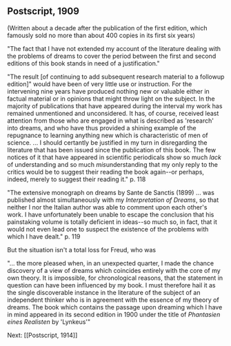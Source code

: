 ## Postscript, 1909

(Written about a decade after the publication of the first edition, which famously sold no more than about 400 copies in its first six years)

"The fact that I have not extended my account of the literature dealing with the problems of dreams to cover the period between the first and second editions of this book stands in need of a justification."

"The result \[of continuing to add subsequent research material to a followup edition\]" would have been of very little use or instruction.  For the intervening nine years have produced nothing new or valuable either in factual material or in opinions that might throw light on the subject.  In the majority of publications that have appeared during the interval my work has remained unmentioned and unconsidered. It has, of course, received least attention from those who are engaged in what is described as 'research' into dreams, and who have thus provided a shining example of the repugnance to learning anything new which is characteristic of men of science. ... I should certantly be justified in my turn in disregarding the literature that has been issued since the publication of this book.  The few notices of it that have appeared in scientific periodicals show so much *lack* of understanding and so much *mis*understanding that my only reply to the critics would be to suggest their reading the book again--or perhaps, indeed, merely to suggest their reading it." p. 118

"The extensive monograph on dreams by Sante de Sanctis (1899) ... was published almost simultaneously with my *Interpretation of Dreams*, so that neither I nor the Italian author was able to comment upon each other's work.  I have unfortunately been unable to escape the conclusion that his painstaking volume is totally deficient in ideas--so much so, in fact, that it would not even lead one to suspect the existence of the problems with which I have dealt." p. 119

But the situation isn't a total loss for Freud, who was

"... the more pleased when, in an unexpected quarter, I made the chance discovery of a view of dreams which coincides entirely with the core of my own theory. It is impossible, for chronological reasons, that the statement in question can have been influenced by my book. I must therefore hail it as the single discoverable instance in the literature of the subject of an independent thinker who is in agreement with the essence of my theory of dreams.  The book which contains the passage upon dreaming which I have in mind appeared in its second edition in 1900 under the title of *Phantasien eines Realisten* by 'Lynkeus'"

Next: [[Postscript, 1914]]
